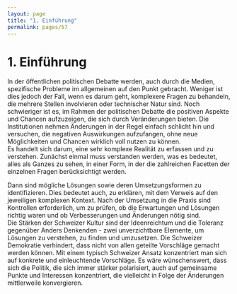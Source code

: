 ```yaml
---
layout: page
title: "1. Einführung"
permalink: pages/57
---
```


# 1\. Einführung

In der öffentlichen politischen Debatte werden, auch durch die Medien, spezifische Probleme im allgemeinen auf den Punkt gebracht. Weniger ist dies jedoch der Fall, wenn es darum geht, komplexere Fragen zu behandeln, die mehrere Stellen involvieren oder technischer Natur sind. Noch schwieriger ist es, im Rahmen der politischen Debatte die positiven Aspekte und Chancen aufzuzeigen, die sich durch Veränderungen bieten. Die Institutionen nehmen Änderungen in der Regel einfach schlicht hin und versuchen, die negativen Auswirkungen aufzufangen, ohne neue Möglichkeiten und Chancen wirklich voll nutzen zu können.  
 Es handelt sich darum, eine sehr komplexe Realität zu erfassen und zu verstehen. Zunächst einmal muss verstanden werden, was es bedeutet, alles als Ganzes zu sehen, in einer Form, in der die zahlreichen Facetten der einzelnen Fragen berücksichtigt werden.

Dann sind mögliche Lösungen sowie deren Umsetzungsformen zu identifizieren. Dies bedeutet auch, zu erklären, mit dem Verweis auf den jeweiligen komplexen Kontext. Nach der Umsetzung in die Praxis sind Kontrollen erforderlich, um zu prüfen, ob die Erwartungen und Lösungen richtig waren und ob Verbesserungen und Änderungen nötig sind.  
 Die Stärken der Schweizer Kultur sind der Ideenreichtum und die Toleranz gegenüber Anders Denkenden - zwei unverzichtbare Elemente, um Lösungen zu verstehen, zu finden und umzusetzen. Die Schweizer Demokratie verhindert, dass nicht von allen geteilte Vorschläge gemacht werden können. Mit einem typisch Schweizer Ansatz konzentriert man sich auf konkrete und einleuchtende Vorschläge. Es wäre wünschenswert, dass sich die Politik, die sich immer stärker polarisiert, auch auf gemeinsame Punkte und Interessen konzentriert, die vielleicht in Folge der Änderungen mittlerweile konvergieren.

